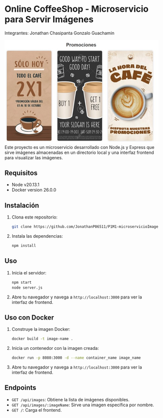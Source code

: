 # Online CoffeeShop - Microservicio para Servir Imágenes 

Integrantes: Jonathan Chasipanta
             Gonzalo Guachamin 

![Imagen de la portada](/images/p1.jpg)
Este proyecto es un microservicio desarrollado con Node.js y Express que sirve imágenes almacenadas en un directorio local y una interfaz frontend para visualizar las imágenes.

## Requisitos

- Node v20.13.1
- Docker version 26.0.0 

## Instalación

1. Clona este repositorio:
    ```bash
    git clone https://github.com/JonathanP06511/P1M1-microservicioImagen.git
    ```

2. Instala las dependencias:
    ```bash
    npm install
    ```

## Uso

1. Inicia el servidor:
    ```bash
    npm start
    node server.js
    ```

2. Abre tu navegador y navega a `http://localhost:3000` para ver la interfaz de frontend.

## Uso con Docker

1. Construye la imagen Docker:
    ```bash
    docker build -t image-name .
    ```

2. Inicia un contenedor con la imagen creada:
    ```bash
    docker run -p 8080:3000 -d --name container_name image_name
    ```

3. Abre tu navegador y navega a `http://localhost:3000` para ver la interfaz de frontend.

## Endpoints

- `GET /api/images`: Obtiene la lista de imágenes disponibles.
- `GET /api/images/:imageName`: Sirve una imagen específica por nombre.
- `GET /`: Carga el frontend.




